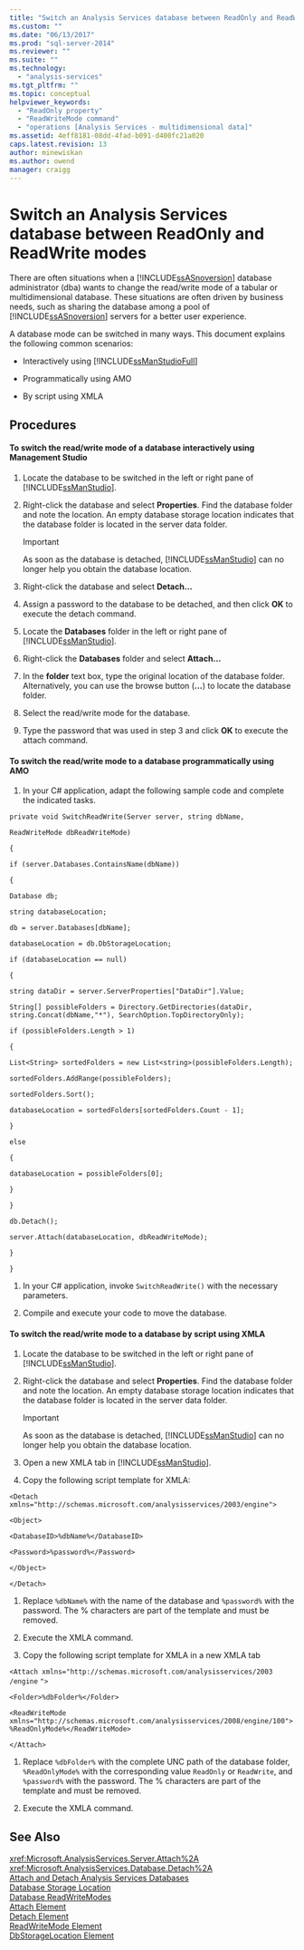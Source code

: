 ```yaml
---
title: "Switch an Analysis Services database between ReadOnly and ReadWrite modes | Microsoft Docs"
ms.custom: ""
ms.date: "06/13/2017"
ms.prod: "sql-server-2014"
ms.reviewer: ""
ms.suite: ""
ms.technology: 
  - "analysis-services"
ms.tgt_pltfrm: ""
ms.topic: conceptual
helpviewer_keywords: 
  - "ReadOnly property"
  - "ReadWriteMode command"
  - "operations [Analysis Services - multidimensional data]"
ms.assetid: 4eff8181-08dd-4fad-b091-d400fc21a020
caps.latest.revision: 13
author: minewiskan
ms.author: owend
manager: craigg
---
```

# Switch an Analysis Services database between ReadOnly and ReadWrite modes
  There are often situations when a [!INCLUDE[ssASnoversion](../../includes/ssasnoversion-md.md)] database administrator (dba) wants to change the read/write mode of a tabular or multidimensional database. These situations are often driven by business needs, such as sharing the database among a pool of [!INCLUDE[ssASnoversion](../../includes/ssasnoversion-md.md)] servers for a better user experience.  
  
 A database mode can be switched in many ways. This document explains the following common scenarios:  
  
-   Interactively using [!INCLUDE[ssManStudioFull](../../includes/ssmanstudiofull-md.md)]  
  
-   Programmatically using AMO  
  
-   By script using XMLA  
  
## Procedures  
  
#### To switch the read/write mode of a database interactively using Management Studio  
  
1.  Locate the database to be switched in the left or right pane of [!INCLUDE[ssManStudio](../../includes/ssmanstudio-md.md)].  
  
2.  Right-click the database and select **Properties**. Find the database folder and note the location. An empty database storage location indicates that the database folder is located in the server data folder.  
  
    > [!IMPORTANT]  
    >  As soon as the database is detached, [!INCLUDE[ssManStudio](../../includes/ssmanstudio-md.md)] can no longer help you obtain the database location.  
  
3.  Right-click the database and select **Detach…**  
  
4.  Assign a password to the database to be detached, and then click **OK** to execute the detach command.  
  
5.  Locate the **Databases** folder in the left or right pane of [!INCLUDE[ssManStudio](../../includes/ssmanstudio-md.md)].  
  
6.  Right-click the **Databases** folder and select **Attach…**  
  
7.  In the **folder** text box, type the original location of the database folder. Alternatively, you can use the browse button (**…**) to locate the database folder.  
  
8.  Select the read/write mode for the database.  
  
9. Type the password that was used in step 3 and click **OK** to execute the attach command.  
  
#### To switch the read/write mode to a database programmatically using AMO  
  
1.  In your C# application, adapt the following sample code and complete the indicated tasks.  
  
 `private void SwitchReadWrite(Server server, string dbName,`  
  
 `ReadWriteMode dbReadWriteMode)`  
  
 `{`  
  
 `if (server.Databases.ContainsName(dbName))`  
  
 `{`  
  
 `Database db;`  
  
 `string databaseLocation;`  
  
 `db = server.Databases[dbName];`  
  
 `databaseLocation = db.DbStorageLocation;`  
  
 `if (databaseLocation == null)`  
  
 `{`  
  
 `string dataDir = server.ServerProperties["DataDir"].Value;`  
  
 `String[] possibleFolders = Directory.GetDirectories(dataDir, string.Concat(dbName,"*"), SearchOption.TopDirectoryOnly);`  
  
 `if (possibleFolders.Length > 1)`  
  
 `{`  
  
 `List<String> sortedFolders = new List<string>(possibleFolders.Length);`  
  
 `sortedFolders.AddRange(possibleFolders);`  
  
 `sortedFolders.Sort();`  
  
 `databaseLocation = sortedFolders[sortedFolders.Count - 1];`  
  
 `}`  
  
 `else`  
  
 `{`  
  
 `databaseLocation = possibleFolders[0];`  
  
 `}`  
  
 `}`  
  
 `db.Detach();`  
  
 `server.Attach(databaseLocation, dbReadWriteMode);`  
  
 `}`  
  
 `}`  
  
1.  In your C# application, invoke `SwitchReadWrite()` with the necessary parameters.  
  
2.  Compile and execute your code to move the database.  
  
#### To switch the read/write mode to a database by script using XMLA  
  
1.  Locate the database to be switched in the left or right pane of [!INCLUDE[ssManStudio](../../includes/ssmanstudio-md.md)].  
  
2.  Right-click the database and select **Properties**. Find the database folder and note the location. An empty database storage location indicates that the database folder is located in the server data folder.  
  
    > [!IMPORTANT]  
    >  As soon as the database is detached, [!INCLUDE[ssManStudio](../../includes/ssmanstudio-md.md)] can no longer help you obtain the database location.  
  
3.  Open a new XMLA tab in [!INCLUDE[ssManStudio](../../includes/ssmanstudio-md.md)].  
  
4.  Copy the following script template for XMLA:  
  
 `<Detach xmlns="http://schemas.microsoft.com/analysisservices/2003/engine">`  
  
 `<Object>`  
  
 `<DatabaseID>%dbName%</DatabaseID>`  
  
 `<Password>%password%</Password>`  
  
 `</Object>`  
  
 `</Detach>`  
  
1.  Replace `%dbName%` with the name of the database and `%password%` with the password. The % characters are part of the template and must be removed.  
  
2.  Execute the XMLA command.  
  
3.  Copy the following script template for XMLA in a new XMLA tab  
  
 `<Attach xmlns="http://schemas.microsoft.com/analysisservices/2003` `/engine` `">`  
  
 `<Folder>%dbFolder%</Folder>`  
  
 `<ReadWriteMode xmlns="http://schemas.microsoft.com/analysisservices/2008/engine/100">%ReadOnlyMode%</ReadWriteMode>`  
  
 `</Attach>`  
  
1.  Replace `%dbFolder%` with the complete UNC path of the database folder, `%ReadOnlyMode%` with the corresponding value `ReadOnly` or `ReadWrite`, and `%password%` with the password. The % characters are part of the template and must be removed.  
  
2.  Execute the XMLA command.  
  
## See Also  
 <xref:Microsoft.AnalysisServices.Server.Attach%2A>   
 <xref:Microsoft.AnalysisServices.Database.Detach%2A>   
 [Attach and Detach Analysis Services Databases](attach-and-detach-analysis-services-databases.md)   
 [Database Storage Location](database-storage-location.md)   
 [Database ReadWriteModes](database-readwritemodes.md)   
 [Attach Element](../xmla/xml-elements-commands/attach-element.md)   
 [Detach Element](../xmla/xml-elements-commands/detach-element.md)   
 [ReadWriteMode Element](../xmla/xml-elements-properties/readwritemode-element.md)   
 [DbStorageLocation Element](../xmla/xml-elements-properties/dbstoragelocation-element.md)  
  
  
